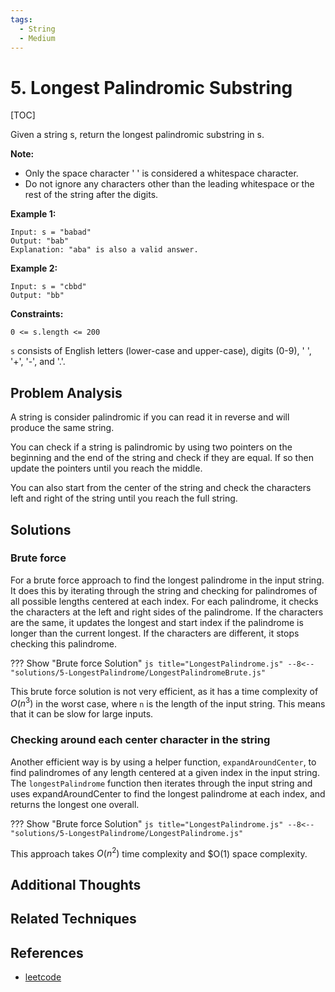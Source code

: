 ```yaml
---
tags:
  - String
  - Medium
---
```


# 5. Longest Palindromic Substring

[TOC]

Given a string s, return the longest 
palindromic substring in s.

**Note:**

* Only the space character ' ' is considered a whitespace character.
* Do not ignore any characters other than the leading whitespace or the rest of the string after the digits.
 
**Example 1:**
```
Input: s = "babad"
Output: "bab"
Explanation: "aba" is also a valid answer.
```

**Example 2:**
```
Input: s = "cbbd"
Output: "bb"
```

**Constraints:**

```
0 <= s.length <= 200
```
`s` consists of English letters (lower-case and upper-case), digits (0-9), ' ', '+', '-', and '.'.

## Problem Analysis

A string is consider palindromic if you can read it in reverse and will produce the same string.

You can check if a string is palindromic by using two pointers on the beginning and the end of the string and check if they are equal. If so then update the pointers until you reach the middle.

You can also start from the center of the string and check the characters left and right of the string until you reach the full string.

## Solutions

### Brute force

For a brute force approach to find the longest palindrome in the input string. It does this by iterating through the string and checking for palindromes of all possible lengths centered at each index. For each palindrome, it checks the characters at the left and right sides of the palindrome. If the characters are the same, it updates the longest and start index if the palindrome is longer than the current longest. If the characters are different, it stops checking this palindrome.

??? Show "Brute force Solution"
    ```js title="LongestPalindrome.js"
    --8<-- "solutions/5-LongestPalindrome/LongestPalindromeBrute.js"
    ```

This brute force solution is not very efficient, as it has a time complexity of $O(n^3)$ in the worst case, where `n` is the length of the input string. This means that it can be slow for large inputs.

### Checking around each center character in the string 

Another efficient way is by using a helper function, `expandAroundCenter`, to find palindromes of any length centered at a given index in the input string. The `longestPalindrome` function then iterates through the input string and uses expandAroundCenter to find the longest palindrome at each index, and returns the longest one overall.

??? Show "Brute force Solution"
    ```js title="LongestPalindrome.js"
    --8<-- "solutions/5-LongestPalindrome/LongestPalindrome.js"
    ```

This approach takes $O(n^2)$ time complexity and $O(1) space complexity. 

## Additional Thoughts

## Related Techniques

## References

* [leetcode](https://leetcode.com/problems/longest-palindromic-substring/description/)



